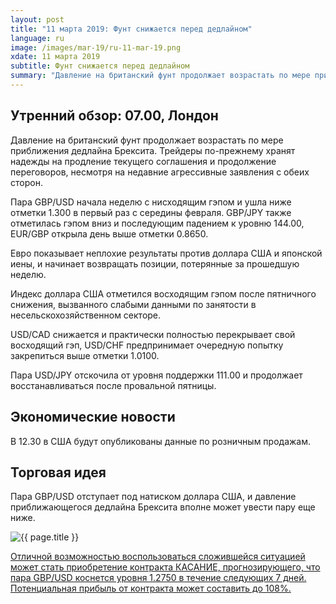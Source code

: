 ```yaml
---
layout: post
title: "11 марта 2019: Фунт снижается перед дедлайном"
language: ru
image: /images/mar-19/ru-11-mar-19.png
xdate: 11 марта 2019
subtitle: Фунт снижается перед дедлайном
summary: "Давление на британский фунт продолжает возрастать по мере приближения дедлайна Брексита. Трейдеры по-прежнему хранят надежды на продление текущего соглашения и продолжение переговоров, несмотря на недавние агрессивные заявления с обеих сторон"
---
```

## Утренний обзор: 07.00, Лондон
 
Давление на британский фунт продолжает возрастать по мере приближения дедлайна Брексита. Трейдеры по-прежнему хранят надежды на продление текущего соглашения и продолжение переговоров, несмотря на недавние агрессивные заявления с обеих сторон.

Пара GBP/USD начала неделю с нисходящим гэпом и ушла ниже отметки 1.300 в первый раз с середины февраля. GBP/JPY также отметилась гэпом вниз и последующим падением к уровню 144.00, EUR/GBP открыла день выше отметки 0.8650.

Евро показывает неплохие результаты против доллара США и японской иены, и начинает возвращать позиции, потерянные за прошедшую неделю. 

Индекс доллара США отметился восходящим гэпом после пятничного снижения, вызванного слабыми данными по занятости в несельскохозяйственном секторе.

USD/CAD снижается и практически полностью перекрывает свой восходящий гэп, USD/CHF предпринимает очередную попытку закрепиться выше отметки 1.0100.

Пара USD/JPY отскочила от уровня поддержки 111.00 и продолжает восстанавливаться после провальной пятницы.
 
## Экономические новости
 
В 12.30 в США будут опубликованы данные по розничным продажам.
 
## Торговая идея

Пара GBP/USD отступает под натиском доллара США, и давление приближающегося дедлайна Брексита вполне может увести пару еще ниже.

<img src="{{ site.url }}/images/mar-19/ru-11-mar-19.png" alt="{{ page.title }}"  title="{{ page.title }}">

<a href="%LINK%%?currency=USD&amp;market=forex&underlying=frxGBPUSD&formname=touchnotouch&duration_amount=7&duration_units=d&amount=10&amount_type=stake&expiry_type=duration&barrier=1.2750" target="_blank" rel="noopener noreferrer nofollow">Отличной возможностью воспользоваться сложившейся ситуацией может стать приобретение контракта КАСАНИЕ, прогнозирующего, что пара GBP/USD коснется уровня 1.2750 в течение следующих 7 дней. Потенциальная прибыль от контракта может составить до 108%.</a>
